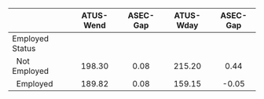 
|                      |    ATUS-Wend |     ASEC-Gap |    ATUS-Wday |     ASEC-Gap |
| -------------------- | :----------: | :----------: | :----------: | :----------: |
| Employed Status      |              |              |              |              |
| &nbsp;&nbsp;Not Employed |       198.30 |         0.08 |       215.20 |         0.44 |
| &nbsp;&nbsp;Employed |       189.82 |         0.08 |       159.15 |        -0.05 |

